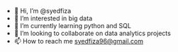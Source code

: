 - 👋 Hi, I’m @syedfiza
- 👀 I’m interested in big data
- 🌱 I’m currently learning python and SQL
- 💞️ I’m looking to collaborate on data analytics projects
- 📫 How to reach me syedfiza96@gmail.com 

<!---
syedfiza7546/syedfiza7546 is a ✨ special ✨ repository because its `README.md` (this file) appears on your GitHub profile.
You can click the Preview link to take a look at your changes.
--->
